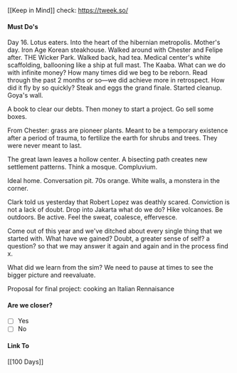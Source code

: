 [[Keep in Mind]]
check: https://tweek.so/
#### Must Do's

Day 16. Lotus eaters. Into the heart of the hibernian metropolis. Mother's day. Iron Age Korean steakhouse. Walked around with Chester and Felipe after. THE Wicker Park. Walked back, had tea. Medical center's white scaffolding, ballooning like a ship at full mast. The Kaaba. What can we do with infinite money? How many times did we beg to be reborn. Read through the past 2 months or so—we did achieve more in retrospect. How did it fly by so quickly? Steak and eggs the grand finale. Started cleanup. Goya's wall. 

A book to clear our debts. Then money to start a project. Go sell some boxes. 

From Chester: grass are pioneer plants. Meant to be a temporary existence after a period of trauma, to fertilize the earth for shrubs and trees. They were never meant to last.

The great lawn leaves a hollow center. A bisecting path creates new settlement patterns. Think a mosque. Compluvium. 

Ideal home. Conversation pit. 70s orange. White walls, a monstera in the corner.

Clark told us yesterday that Robert Lopez was deathly scared. Conviction is not a lack of doubt.
Drop into Jakarta what do we do? Hike volcanoes. Be outdoors. Be active. Feel the sweat, coalesce, effervesce.

Come out of this year and we've ditched about every single thing that we started with. What have we gained? Doubt, a greater sense of self? a question? so that we may answer it again and again and in the process find x.

What did we learn from the sim? We need to pause at times to see the bigger picture and reevaluate.

Proposal for final project: cooking an Italian Rennaisance
#### Are we closer?
- [ ] Yes
- [ ] No
#### Link To
[[100 Days]]